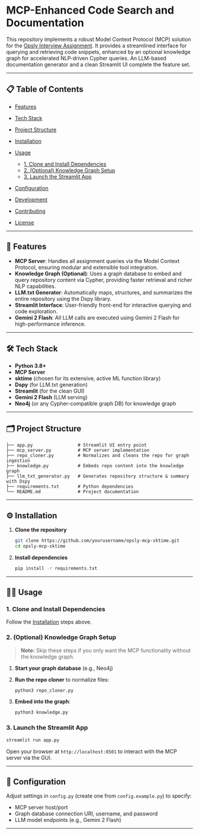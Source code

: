 # MCP-Enhanced Code Search and Documentation

This repository implements a robust Model Context Protocol (MCP) solution for the [Opsly Interview Assignment](https://github.com/Opsly/opsly-interview). It provides a streamlined interface for querying and retrieving code snippets, enhanced by an optional knowledge graph for accelerated NLP-driven Cypher queries. An LLM-based documentation generator and a clean Streamlit UI complete the feature set.

---

## 📋 Table of Contents

* [Features](#-features)
* [Tech Stack](#-tech-stack)
* [Project Structure](#-project-structure)
* [Installation](#-installation)
* [Usage](#-usage)

  * [1. Clone and Install Dependencies](#1-clone-and-install-dependencies)
  * [2. (Optional) Knowledge Graph Setup](#2-optional-knowledge-graph-setup)
  * [3. Launch the Streamlit App](#3-launch-the-streamlit-app)
* [Configuration](#-configuration)
* [Development](#-development)
* [Contributing](#-contributing)
* [License](#-license)

---

## 🚀 Features

* **MCP Server**: Handles all assignment queries via the Model Context Protocol, ensuring modular and extensible tool integration.
* **Knowledge Graph (Optional)**: Uses a graph database to embed and query repository content via Cypher, providing faster retrieval and richer NLP capabilities.
* **LLM.txt Generator**: Automatically maps, structures, and summarizes the entire repository using the Dspy library.
* **Streamlit Interface**: User-friendly front-end for interactive querying and code exploration.
* **Gemini 2 Flash**: All LLM calls are executed using Gemini 2 Flash for high-performance inference.

---

## 🛠 Tech Stack

* **Python 3.8+**
* **MCP Server**
* **sktime** (chosen for its extensive, active ML function library)
* **Dspy** (for LLM.txt generation)
* **Streamlit** (for the clean GUI)
* **Gemini 2 Flash** (LLM serving)
* **Neo4j** (or any Cypher-compatible graph DB) for knowledge graph

---

## 🗂 Project Structure

```
├── app.py                 # Streamlit UI entry point
├── mcp_server.py          # MCP server implementation
├── repo_cloner.py         # Normalizes and cleans the repo for graph ingestion
├── knowledge.py           # Embeds repo content into the knowledge graph
├── llm_txt_generator.py   # Generates repository structure & summary with Dspy
├── requirements.txt       # Python dependencies
└── README.md              # Project documentation
```

---

## ⚙️ Installation

1. **Clone the repository**

   ```bash
   git clone https://github.com/yourusername/opsly-mcp-sktime.git
   cd opsly-mcp-sktime
   ```
2. **Install dependencies**

   ```bash
   pip install -r requirements.txt
   ```

---

## 🏃‍♂️ Usage

### 1. Clone and Install Dependencies

Follow the [Installation](#-installation) steps above.

### 2. (Optional) Knowledge Graph Setup

> **Note:** Skip these steps if you only want the MCP functionality without the knowledge graph.

1. **Start your graph database** (e.g., Neo4j)
2. **Run the repo cloner** to normalize files:

   ```bash
   python3 repo_cloner.py
   ```
3. **Embed into the graph**:

   ```bash
   python3 knowledge.py
   ```

### 3. Launch the Streamlit App

```bash
streamlit run app.py
```

Open your browser at `http://localhost:8501` to interact with the MCP server via the GUI.

---

## 🔧 Configuration

Adjust settings in `config.py` (create one from `config.example.py`) to specify:

* MCP server host/port
* Graph database connection URI, username, and password
* LLM model endpoints (e.g., Gemini 2 Flash)

---

